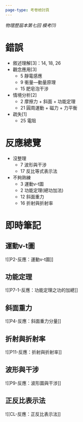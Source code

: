 ```yaml
---
page-type: 考卷檢討頁
---
```

*物理歷屆本第七回 模考(1)*
# 錯誤
- 敘述理解[3]：14, 18, 26
- 觀念應用[3]
	- 5 靜電感應
	- 9 衝量—動量原理
	- 15 肥皂泡干涉
- 情境分析[2]
	- 2 摩擦力 + 斜面 + 功能定理
	- 21 圓周運動 + 磁力 + 力平衡
- 疏失[1]
	- 25 電阻
# 反應總覽
- 沒整理
	- 7 波形與干涉
	- 17 反比等式表示法
- 不夠熟練
	- 3 運動v-t圖
	- 2 功能定理(總功加法)
	- 12 斜面重力
	- 16 折射與折射率

# 即時筆記
## 運動v-t圖
![[P2-反應：運動v-t圖]]
## 功能定理
![[P7-1-反應：功能定理之功的加總]]
## 斜面重力
![[P4-反應：斜面重力分量]]
## 折射與折射率
![[P11-反應：折射與折射率]]
## 波形與干涉
![[P9-反應：波形圖與干涉]]
## 正反比表示法
![[CL-反應：正反比表示法]]
